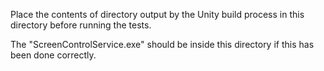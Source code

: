 Place the contents of directory output by the Unity build process in this directory before running the tests.

The "ScreenControlService.exe" should be inside this directory if this has been done correctly.
